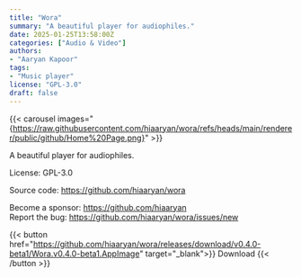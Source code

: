 ```yaml
---
title: "Wora"
summary: "A beautiful player for audiophiles."
date: 2025-01-25T13:58:00Z
categories: ["Audio & Video"]
authors:
- "Aaryan Kapoor"
tags: 
- "Music player"
license: "GPL-3.0"
draft: false
---
```


{{< carousel images="{https://raw.githubusercontent.com/hiaaryan/wora/refs/heads/main/renderer/public/github/Home%20Page.png}" >}}

A beautiful player for audiophiles.

License: GPL-3.0

Source code: <https://github.com/hiaaryan/wora>  

Become a sponsor: <https://github.com/hiaaryan>  
Report the bug: <https://github.com/hiaaryan/wora/issues/new>  

{{< button href="https://github.com/hiaaryan/wora/releases/download/v0.4.0-beta1/Wora.v0.4.0-beta1.AppImage" target="_blank">}}
Download
{{< /button >}}
